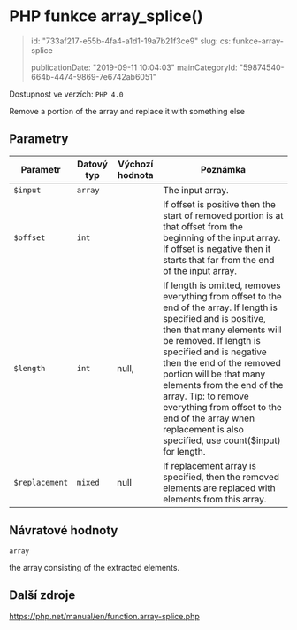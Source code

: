 PHP funkce array_splice()
=========================

> id: "733af217-e55b-4fa4-a1d1-19a7b21f3ce9"
> slug:
> 	cs: funkce-array-splice
> 
> publicationDate: "2019-09-11 10:04:03"
> mainCategoryId: "59874540-664b-4474-9869-7e6742ab6051"

Dostupnost ve verzích: `PHP 4.0`

Remove a portion of the array and replace it with something else


Parametry
--------------

| Parametr | Datový typ | Výchozí hodnota | Poznámka |
|-----|-----|-----|-----|
| `$input` | `array` |  | The input array. |
| `$offset` | `int` |  | If offset is positive then the start of removed portion is at that offset from the beginning of the input array. If offset is negative then it starts that far from the end of the input array. |
| `$length` | `int` | null, | If length is omitted, removes everything from offset to the end of the array. If length is specified and is positive, then that many elements will be removed. If length is specified and is negative then the end of the removed portion will be that many elements from the end of the array. Tip: to remove everything from offset to the end of the array when replacement is also specified, use count($input) for length. |
| `$replacement` | `mixed` | null | If replacement array is specified, then the removed elements are replaced with elements from this array. |


Návratové hodnoty
----------------

`array`

the array consisting of the extracted elements.

Další zdroje
------------

https://php.net/manual/en/function.array-splice.php
